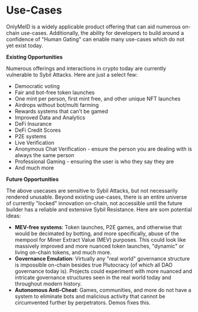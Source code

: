 # Use-Cases

OnlyMeID is a widely applicable product offering that can aid numerous on-chain use-cases. Additionally, the ability for developers to build around a confidence of "Human Gating" can enable many use-cases which do not yet exist today.

**Existing Opportunities**

Numerous offerings and interactions in crypto today are currently vulnerable to Sybil Attacks. Here are just a select few:

* Democratic voting
* Fair and bot-free token launches
* One mint per person, first mint free, and other unique NFT launches
* Airdrops without bot/multi farming
* Rewards systems that can’t be gamed
* Improved Data and Analytics
* DeFi Insurance
* DeFi Credit Scores
* P2E systems
* Live Verification
* Anonymous Chat Verification - ensure the person you are dealing with is always the same person
* Professional Gaming - ensuring the user is who they say they are
* And much more

**Future Opportunities**

The above usecases are sensitive to Sybil Attacks, but not necessarily rendered unusable. Beyond existing use-cases, there is an entire universe of currently "locked" innovation on-chain, not accessible until the future builder has a reliable and extensive Sybil Resistance. Here are som potential ideas:

* **MEV-free systems**: Token launches, P2E games, and otherwise that would be decimated by botting, and more specifically, abuse of the mempool for Miner Extract Value (MEV) purposes. This could look like massively improved and more nuanced token launches, "dynamic" or living on-chain tokens, and much more.
* **Governance Emulation**: Virtually any "real world" governance structure is impossible on-chain besides  true Plutocracy (of which all DAO governance today is). Projects could experiment with more nuanced and intricate governance structures seen in the real world today and throughout modern history.
* **Autonomous Anti-Cheat**: Games, communities, and more do not have a system to eliminate bots and malicious activity that cannot be circumvented further by perpetrators. Demos fixes this.
